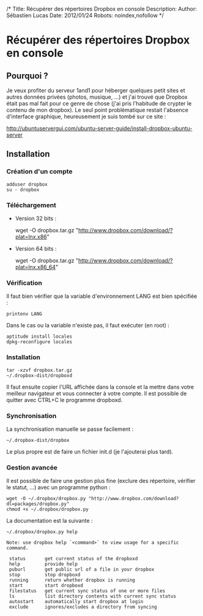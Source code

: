 /*
Title: Récupérer des répertoires Dropbox en console
Description: 
Author: Sébastien Lucas
Date: 2012/01/24
Robots: noindex,nofollow
*/
# Récupérer des répertoires Dropbox en console

## Pourquoi ?
Je veux profiter du serveur 1and1 pour héberger quelques petit sites et autres données privées (photos, musique, ...) et j'ai trouvé que Dropbox était pas mal fait pour ce genre de chose (j'ai pris l'habitude de crypter le contenu de mon dropbox). Le seul point problématique restait l'absence d'interface graphique, heureusement je suis tombé sur ce site : 

http://ubuntuservergui.com/ubuntu-server-guide/install-dropbox-ubuntu-server


## Installation

### Création d'un compte

	
	adduser dropbox
	su - dropbox

### Téléchargement

*	Version 32 bits :

	
	wget -O dropbox.tar.gz "http://www.dropbox.com/download/?plat=lnx.x86"


*	Version 64 bits : 

	
	wget -O dropbox.tar.gz "http://www.dropbox.com/download/?plat=lnx.x86_64"

### Vérification

Il faut bien vérifier que la variable d'environnement LANG est bien spécifiée :

	
	printenv LANG

Dans le cas ou la variable n'existe pas, il faut exécuter (en root) : 

	
	aptitude install locales
	dpkg-reconfigure locales

### Installation

	
	tar -xzvf dropbox.tar.gz
	~/.dropbox-dist/dropboxd


Il faut ensuite copier l'URL affichée dans la console et la mettre dans votre meilleur navigateur et vous connecter à votre compte. Il est possible de quitter avec CTRL+C le programme dropboxd.
### Synchronisation

La synchronisation manuelle se passe facilement : 

	
	~/.dropbox-dist/dropbox


Le plus propre est de faire un fichier init.d (je l'ajouterai plus tard).
### Gestion avancée

Il est possible de faire une gestion plus fine (exclure des répertoire, vérifier le statut, ...) avec un programme python :

	
	wget -O ~/.dropbox/dropbox.py "http://www.dropbox.com/download?dl=packages/dropbox.py"
	chmod +x ~/.dropbox/dropbox.py


La documentation est la suivante : 

	
	~/.dropbox/dropbox.py help
	 
	Note: use dropbox help `<command>` to view usage for a specific command.
	 
	 status       get current status of the dropboxd
	 help         provide help
	 puburl       get public url of a file in your dropbox
	 stop         stop dropboxd
	 running      return whether dropbox is running
	 start        start dropboxd
	 filestatus   get current sync status of one or more files
	 ls           list directory contents with current sync status
	 autostart    automatically start dropbox at login
	 exclude      ignores/excludes a directory from syncing

